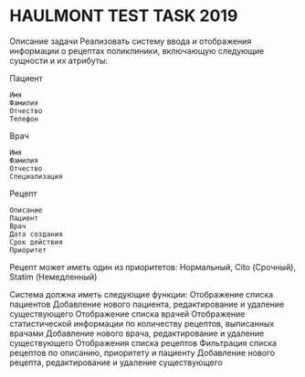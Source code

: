 # HAULMONT TEST TASK 2019

Описание задачи
Реализовать систему ввода и отображения информации о рецептах поликлиники, включающую следующие сущности и их атрибуты:

Пациент

    Имя
    Фамилия
    Отчество
    Телефон
   
Врач

    Имя
    Фамилия
    Отчество
    Специализация
    
Рецепт

    Описание
    Пациент
    Врач
    Дата создания
    Срок действия
    Приоритет

Рецепт может иметь один из приоритетов: Нормальный, Cito (Срочный), Statim (Немедленный)

Система должна иметь следующие функции:
  Отображение списка пациентов
  Добавление нового пациента, редактирование и удаление существующего
  Отображение списка врачей
  Отображение статистической информации по количеству рецептов, выписанных врачами
  Добавление нового врача, редактирование и удаление существующего
  Отображения списка рецептов
  Фильтрация списка рецептов по описанию, приоритету и пациенту
  Добавление нового рецепта, редактирование и удаление существующего
